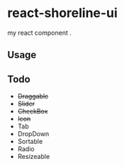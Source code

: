 # react-shoreline-ui
my react component .

## Usage

## Todo

- ~~Draggable~~
- ~~Slider~~
- ~~CheckBox~~
- ~~Icon~~
- Tab
- DropDown
- Sortable
- Radio
- Resizeable